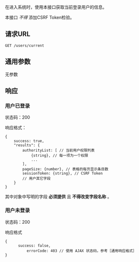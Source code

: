 在进入系统时，使用本接口获取当前登录用户的信息。

本接口 *不得* 添加CSRF Token检验。

## 请求URL

    GET /users/current

## 通用参数

无参数

## 响应

### 用户已登录

状态码：200

响应格式：

    {
        success: true,
		"results": {
			authorityList: [ // 当前用户权限列表
	            {string}, // 每一项为一个权限
	            ...
	        ],
	        pageSize: {number}, // 表格的每页显示条目数
	        sessionToken: {string}, // CSRF Token
	        // 用户其它字段
		}
    }

其中对象中写明的字段 **必须提供** 且 **不得改变字段名称** 。

### 用户未登录

状态码：200

响应格式

    {
          success: false,
		      errorCode: 403 // 使用 AJAX 状态码，参考［通用响应格式］
    }
